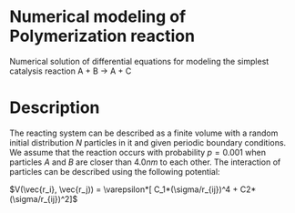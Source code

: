 # Numerical modeling of Polymerization reaction
Numerical solution of differential equations for modeling the simplest catalysis reaction A + B $\to$ A + C

# Description
The reacting system can be described as a finite volume with a random initial distribution $N$ particles in 
it and given periodic boundary conditions. We assume that the reaction occurs with probability $p = 0.001$ when 
particles $A$ and $B$ are closer than $4.0 nm$ to each other. The interaction of particles can be described 
using the following potential:

$V(\vec{r_i}, \vec{r_j)) = \varepsilon*[ C_1*(\sigma/r_{ij})^4 + C2*(\sigma/r_{ij})^2]$
